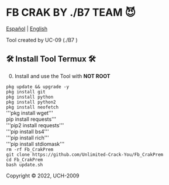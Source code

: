 
# FB CRAK BY ./B7 TEAM 😈

[Español](https://github.com/Unlimited-Crack-You/Fb_CrakPrem) | [English](https://github.com/Unlimited-Crack-You/Fb_CrakPrem)

Tool created by UC-09 (./B7 )

## 🛠 Install Tool Termux  🛠

0) Install and use the Tool with **NOT ROOT**

```pkg update && upgrade -y```
<br>
```pkg install git```
<br>
```pkg install python```
<br>
```pkg install python2```
<br>
```pkg install neofetch```
<br>
'''pkg install wget'''
<br>
pip install requests'''
<br>
'''pip2 install requests'''
<br>
'''pip install bs4'''
<br>
'''pip install rich'''
<br>
'''pip install stdiomask'''
<br>
```rm -rf Fb_CrakPrem```
<br>
```git clone https://github.com/Unlimited-Crack-You/Fb_CrakPrem```
<br>
```cd Fb_CrakPrem```
<br>
```bash update.sh```
<br>

Copyright © 2022, UCH-2009 
